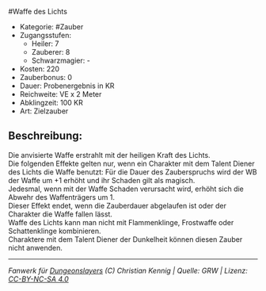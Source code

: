 #Waffe des Lichts  
- Kategorie: #Zauber  
- Zugangsstufen:  
  - Heiler: 7  
  - Zauberer: 8  
  - Schwarzmagier: -  
- Kosten: 220  
- Zauberbonus: 0  
- Dauer: Probenergebnis in KR  
- Reichweite: VE x 2 Meter  
- Abklingzeit: 100 KR  
- Art: Zielzauber     

## Beschreibung:
Die anvisierte Waffe erstrahlt mit der heiligen Kraft des Lichts.<br>Die folgenden Effekte gelten nur, wenn ein Charakter mit dem Talent Diener des Lichts die Waffe benutzt: Für die Dauer des Zauberspruchs wird der WB der Waffe um +1 erhöht und ihr Schaden gilt als magisch.<br>Jedesmal, wenn mit der Waffe Schaden verursacht wird, erhöht sich die Abwehr des Waffenträgers um 1.<br>Dieser Effekt endet, wenn die Zauberdauer abgelaufen ist oder der Charakter die Waffe fallen lässt.<br>Waffe des Lichts kann man nicht mit Flammenklinge, Frostwaffe oder Schattenklinge kombinieren.<br>Charaktere mit dem Talent Diener der Dunkelheit können diesen Zauber nicht anwenden.


___
*Fanwerk für [Dungeonslayers](https://www.dungeonslayers.net/) (C) Christian Kennig | Quelle: GRW | Lizenz: [CC-BY-NC-SA 4.0](https://creativecommons.org/licenses/by-nc-sa/4.0/deed.de)*
